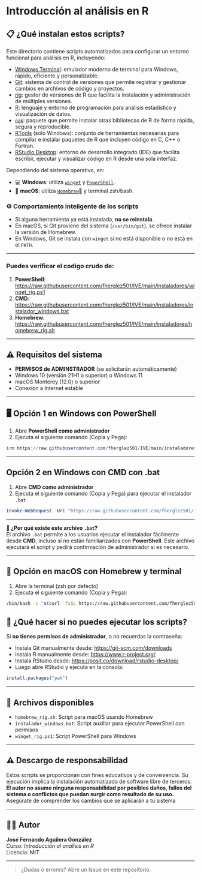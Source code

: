 # Introducción al análisis en R
## 📋 ¿Qué instalan estos scripts?

Este directorio contiene scripts automatizados para configurar un entorno funcional para análisis en R, incluyendo:

- [Windows Terminal](https://learn.microsoft.com/es-es/windows/terminal/install): emulador moderno de terminal para Windows, rápido, eficiente y personalizable.
- [Git](https://git-scm.com/): sistema de control de versiones que permite registrar y gestionar cambios en archivos de código y proyectos.
- [rig](https://github.com/r-lib/rig): gestor de versiones de R que facilita la instalación y administración de múltiples versiones.
- [R](https://www.r-project.org/): lenguaje y entorno de programación para análisis estadístico y visualización de datos.
- [`pak`](https://pak.r-lib.org/): paquete que permite instalar otras bibliotecas de R de forma rápida, segura y reproducible.
- [RTools](https://cran.r-project.org/bin/windows/Rtools/) (solo Windows): conjunto de herramientas necesarias para compilar e instalar paquetes de R que incluyen código en C, C++ o Fortran.
- [RStudio Desktop](https://posit.co/download/rstudio-desktop/): entorno de desarrollo integrado (IDE) que facilita escribir, ejecutar y visualizar código en R desde una sola interfaz.

Dependiendo del sistema operativo, en:
- 💻 **Windows**: utiliza [`winget`](https://learn.microsoft.com/es-es/windows/package-manager/winget/) y [`PowerShell`](https://learn.microsoft.com/es-es/powershell/scripting/install/installing-powershell-on-windows?view=powershell-7.4#winget).
- 🍏 **macOS**: utiliza [`Homebrew`](https://brew.sh/)🍺 y terminal zsh/bash.

### ⚙️ Comportamiento inteligente de los scripts

- Si alguna herramienta ya está instalada, **no se reinstala**.
- En macOS, si Git proviene del sistema (`/usr/bin/git`), se ofrece instalar la versión de Homebrew.
- En Windows, Git se instala con `winget` si no está disponible o no está en el `PATH`.

---

### Puedes verificar el codigo crudo de:
1. **PowerShell**: https://raw.githubusercontent.com/fherglez501/IVE/main/instaladores/winget_rig.ps1
2. **CMD**: https://raw.githubusercontent.com/fherglez501/IVE/main/instaladores/instalador_windows.bat
3. **Homebrew**: https://raw.githubusercontent.com/fherglez501/IVE/main/instaladores/homebrew_rig.sh

---

## ⚠️ Requisitos del sistema

- **PERMISOS de ADMINSTRADOR** (se solicitarán automáticamente)
- Windows 10 (versión 21H1 o superior) o Windows 11
- macOS Monterey (12.0) o superior
- Conexión a Internet estable

---

## 🖥️ Opción 1 en Windows con PowerShell

1. Abre **PowerShell como administrador** 
2. Ejecuta el siguiente comando (Copia y Pega):

```powershell
irm https://raw.githubusercontent.com/fherglez501/IVE/main/instaladores/winget_rig.ps1 | iex
```

---

##  Opción 2 en Windows con CMD con .bat
1. Abre **CMD como administrador** 
2. Ejecuta el siguiente comando (Copia y Pega) para ejecutar el instalador `.bat`

```powershell
Invoke-WebRequest -Uri "https://raw.githubusercontent.com/fherglez501/IVE/main/instaladores/instalador_windows.bat" -OutFile "$env:TEMP\instalador_windows.bat"; Start-Process -FilePath "$env:TEMP\instalador_windows.bat" -Verb RunAs
```

---

**📌 ¿Por qué existe este archivo `.bat`?**  
El archivo `.bat` permite a los usuarios ejecutar el instalador fácilmente desde **CMD**, incluso si no están familiarizados con **PowerShell**.
Este archivo ejecutará el script y pedirá confirmación de administrador si es necesario.

---

## 🍏 Opción en macOS con Homebrew y terminal
1. Abre la terminal (zsh por defecto)
2. Ejecuta el siguiente comando (Copia y Pega):

```bash
/bin/bash -c "$(curl -fsSL https://raw.githubusercontent.com/fherglez501/IVE/main/instaladores/homebrew_rig.sh)"
```

## 🧠 ¿Qué hacer si no puedes ejecutar los scripts?
Si **no tienes permisos de administrador**, o no recuerdas la contraseña:

- Instala Git manualmente desde: https://git-scm.com/downloads
- Instala R manualmente desde: https://www.r-project.org/
- Instala RStudio desde: https://posit.co/download/rstudio-desktop/
- Luego abre RStudio y ejecuta en la consola:

```r
install.packages("pak")
```

---

## 📁 Archivos disponibles
- `homebrew_rig.sh`: Script para macOS usando Homebrew
- `instalador_windows.bat`: Script auxiliar para ejecutar PowerShell con permisos
- `winget_rig.ps1`: Script PowerShell para Windows

---

## ⚠️ Descargo de responsabilidad

Estos scripts se proporcionan con fines educativos y de conveniencia. Su ejecución implica la instalación automatizada de software libre de terceros.
**El autor no asume ninguna responsabilidad por posibles daños, fallos del sistema o conflictos que puedan surgir como resultado de su uso.**
Asegúrate de comprender los cambios que se aplicarán a tu sistema

---
## 👨‍🏫 Autor
**José Fernando Aguilera González**  
Curso: *Introducción al análisis en R*  
Licencia: MIT

---

> ¿Dudas o errores? Abre un Issue en este repositorio.
